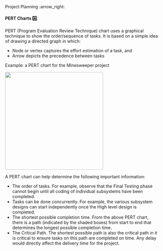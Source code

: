 <link rel="stylesheet" href="{{baseUrl}}/css/textbook.css">

<div class="website-content">

<div id="path">Project Planning :arrow_right: </div>

<div id="title">

#### PERT Charts :four:

</div>

<div id="body">

PERT (Program Evaluation Review Technique) chart uses a graphical technique to show the order/sequence of tasks. It is based on a simple idea of drawing a directed graph in which:

* Node or vertex captures the effort estimation of a task, and
* Arrow depicts the precedence between tasks

<tip-box>

Example: a PERT chart for the Minesweeper project

<img src="{{baseUrl}}/projectPlanning/pertCharts/images/pert.jpg" height="320" />
<p/>

</tip-box>

A PERT chart can help determine the following important information:

*	The order of tasks. For example, observe that the Final Testing phase cannot begin until all coding of individual subsystems have been completed.
*	Tasks can be done concurrently. For example, the various subsystem designs can start independently once the High level design is completed.
*	The shortest possible completion time. From the above PERT chart, there is a path (indicated by the shaded boxes) from start to end that determines the longest possible completion time.
*	The Critical Path. The shortest possible path is also the critical path in it is critical to ensure tasks on this path are completed on time. Any delay would directly affect the delivery time for the project.

</div>

</div>
